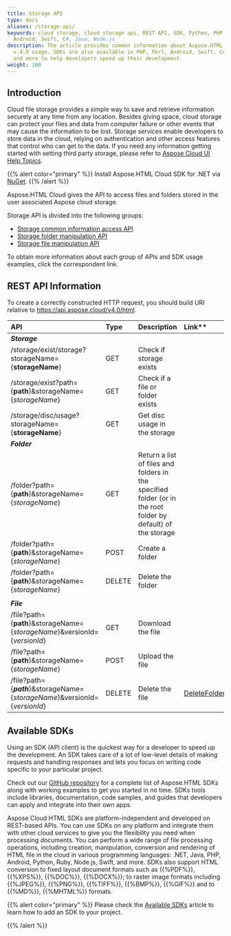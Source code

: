 ```yaml
---
title: Storage API
type: docs
aliases: /storage-api/
keywords: cloud storage, cloud storage api, REST API, SDK, Python, PHP, Perl,
  Android, Swift, C#, Java, Node.js
description: The article provides common information about Aspose.HTML Cloud API
  v.4.0 usage. SDKs are also available in PHP, Perl, Android, Swift, C#, Java
  and more to help developers speed up their development.
weight: 100
---
```


## **Introduction**

Cloud file storage provides a simple way to save and retrieve information securely at any time from any location. Besides giving space, cloud storage can protect your files and data from computer failure or other events that may cause the information to be lost. Storage services enable developers to store data in the cloud, relying on authentication and other access features that control who can get to the data. If you need any information getting started with setting third party storage, please refer to [Aspose Cloud UI Help Topics](https://docs.aspose.cloud/total/aspose-cloud-ui-help-topics/).

{{% alert color="primary" %}} 
Install Aspose.HTML Cloud SDK for .NET via [NuGet](https://www.nuget.org/packages/Aspose.HTML-Cloud/).
{{% /alert %}}  



Aspose.HTML Cloud gives the API to access files and folders stored in the user associated Aspose cloud storage. 

Storage API is divided into the following groups:

- [Storage common information access API](/html/storage-api/getting-storage-information/)
- [Storage folder manipulation API](/html/storage-api/working-with-folders-in-the-storage/)
- [Storage file manipulation API](/html/storage-api/working-with-files-in-the-storage/)

 To obtain more information about each group of APIs and SDK usage examples, click the correspondent link. 

## **REST API Information**

To create a correctly constructed HTTP request, you should build URI relative to https://api.aspose.cloud/v4.0/html.

| **API**                                                      | **Type** | **Description**                                              | Link**                                             |
| :----------------------------------------------------------- | :------- | :----------------------------------------------------------- | :----------------------------------------------------------- |
| ***Storage***                                                |          |                                                              |                                                              |
| /storage/exist/storage?storageName={**storageName**}         | GET      | Check if storage exists                                      | 
| /storage/exist?path={**path**}&storageName={*storageName*}   | GET      | Check if a file or folder exists                             | 
| /storage/disc/usage?storageName={**storageName**}                  | GET      | Get disc usage in the storage                                |                                                           |
| ***Folder***                                                 |          |                                                              |                                                              |
| /folder?path={**path**}&storageName={*storageName*}          | GET      | Return a list of files and folders in the specified folder (or in the root folder by default) of the storage | 
| /folder?path={**path**}&storageName={*storageName*}          | POST     | Create a folder                                              |                                             | 
| /folder?path={**path**}&storageName={*storageName*}          | DELETE   | Delete the folder                                            | 
|                                                              |          |                                                              |                                                              |
| ***File***                                                   |          |                                                              |                                                              |
| /file?path={**path**}&storageName={*storageName*}&versionId={*versionId*} | GET      | Download the file                                            | 
| /file?path={**path**}&storageName={*storageName*}            | POST     | Upload the file                                              |                                                | 
| /file?path={***path***}&storageName={*storageName*}&versionId={*versionId*} | DELETE   | Delete the file                                              | [DeleteFolder](https://apireference.aspose.cloud/html/#/FolderV4/DeleteFolder) |



## **Available SDKs**

Using an SDK (API client) is the quickest way for a developer to speed up the development. An SDK takes care of a lot of low-level details of making requests and handling responses and lets you focus on writing code specific to your particular project. 

Check out our [GitHub repository](https://github.com/aspose-html-cloud) for a complete list of Aspose.HTML SDKs along with working examples to get you started in no time. SDKs tools include libraries, documentation, code samples, and guides that developers can apply and integrate into their own apps. 

Aspose Cloud HTML SDKs are platform-independent and developed on REST-based APIs. You can use SDKs on any platform and integrate them with other cloud services to give you the flexibility you need when processing documents. You can perform a wide range of file processing operations, including creation, manipulation, conversion and rendering of HTML file in the cloud in various programming languages: .NET, Java, PHP, Android, Python, Ruby, Node.js, Swift, and more. SDKs also support HTML conversion to fixed layout document formats such as  {{%PDF%}}, {{%XPS%}}, {{%DOC%}}, {{%DOCX%}}; to raster image formats including {{%JPEG%}}, {{%PNG%}}, {{%TIFF%}},  {{%BMP%}},  {{%GIF%}}  and  to {{%MD%}},  {{%MHTML%}} formats.

{{% alert color="primary" %}} 
Please check the [Available SDKs](/html/overview/available-sdks/) article to learn how to add an SDK to your project.

{{% /alert %}}  